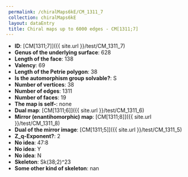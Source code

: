 ```yaml
--- 
 permalink: /chiralMaps6kE/CM_1311_7 
 collection: chiralMaps6kE
 layout: dataEntry
 title: Chiral maps up to 6000 edges - CM[1311;7]
---
```


- **ID**: [CM[1311;7]]({{ site.url }}/test/CM_1311_7)
- **Genus of the underlying surface**: 628
- **Length of the face**: 138
- **Valency**: 69
- **Length of the Petrie polygon**: 38
- **Is the automorphism group solvable?**: S
- **Number of vertices**: 38
- **Number of edges**: 1311
- **Number of faces**: 19
- **The map is self-**: none
- **Dual map**: [CM[1311;6]]({{ site.url }}/test/CM_1311_6)
- **Mirror (enantihomorphic) map**: [CM[1311;8]]({{ site.url }}/test/CM_1311_8)
- **Dual of the mirror image**: [CM[1311;5]]({{ site.url }}/test/CM_1311_5)
- **Z_q-Exponent?**: 2
- **No idea**:  47:8
- **No idea**: Y
- **No idea**: N
- **Skeleton**: Sk(38;2)^23
- **Some other kind of skeleton**: nan
